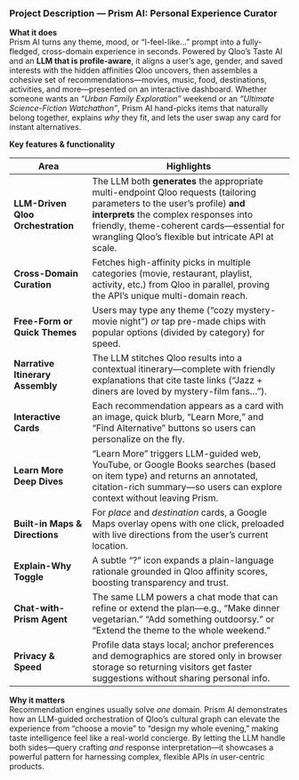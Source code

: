### Project Description — Prism AI: Personal Experience Curator  

**What it does**  
Prism AI turns any theme, mood, or “I-feel-like…” prompt into a fully-fledged, cross-domain experience in seconds. Powered by Qloo’s Taste AI and an **LLM that is profile-aware**, it aligns a user’s age, gender, and saved interests with the hidden affinities Qloo uncovers, then assembles a cohesive set of recommendations—movies, music, food, destinations, activities, and more—presented on an interactive dashboard. Whether someone wants an *“Urban Family Exploration”* weekend or an *“Ultimate Science-Fiction Watchathon”*, Prism AI hand-picks items that naturally belong together, explains *why* they fit, and lets the user swap any card for instant alternatives.

**Key features & functionality**

| Area | Highlights |
|------|------------|
| **LLM-Driven Qloo Orchestration** | The LLM both **generates** the appropriate multi-endpoint Qloo requests (tailoring parameters to the user’s profile) **and** **interprets** the complex responses into friendly, theme-coherent cards—essential for wrangling Qloo’s flexible but intricate API at scale. |
| **Cross-Domain Curation** | Fetches high-affinity picks in multiple categories (movie, restaurant, playlist, activity, etc.) from Qloo in parallel, proving the API’s unique multi-domain reach. |
| **Free-Form or Quick Themes** | Users may type any theme (“cozy mystery-movie night”) *or* tap pre-made chips with popular options (divided by category) for speed. |
| **Narrative Itinerary Assembly** | The LLM stitches Qloo results into a contextual itinerary—complete with friendly explanations that cite taste links (“Jazz + diners are loved by mystery-film fans…”). |
| **Interactive Cards** | Each recommendation appears as a card with an image, quick blurb, “Learn More,” and “Find Alternative” buttons so users can personalize on the fly. |
| **Learn More Deep Dives** | “Learn More” triggers LLM-guided web, YouTube, or Google Books searches (based on item type) and returns an annotated, citation-rich summary—so users can explore context without leaving Prism. |
| **Built-in Maps & Directions** | For *place* and *destination* cards, a Google Maps overlay opens with one click, preloaded with live directions from the user’s current location. |
| **Explain-Why Toggle** | A subtle “?” icon expands a plain-language rationale grounded in Qloo affinity scores, boosting transparency and trust. |
| **Chat-with-Prism Agent** | The same LLM powers a chat mode that can refine or extend the plan—e.g., “Make dinner vegetarian.” “Add something outdoorsy.” or “Extend the theme to the whole weekend.” |
| **Privacy & Speed** | Profile data stays local; anchor preferences and demographics are stored only in browser storage so returning visitors get faster suggestions without sharing personal info. |

**Why it matters**  
Recommendation engines usually solve *one* domain. Prism AI demonstrates how an LLM-guided orchestration of Qloo’s cultural graph can elevate the experience from “choose a movie” to “design my whole evening,” making taste intelligence feel like a real-world concierge. By letting the LLM handle both sides—query crafting *and* response interpretation—it showcases a powerful pattern for harnessing complex, flexible APIs in user-centric products.
